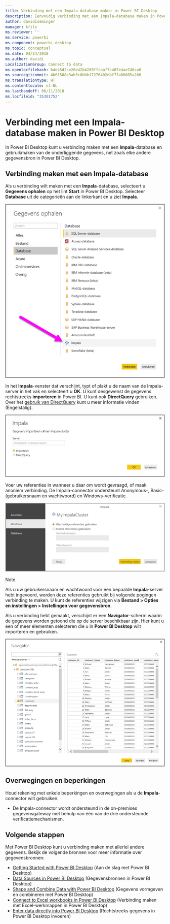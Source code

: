 ```yaml
---
title: Verbinding met een Impala-database maken in Power BI Desktop
description: Eenvoudig verbinding met een Impala-database maken in Power BI Desktop en deze gebruiken
author: davidiseminger
manager: kfile
ms.reviewer: ''
ms.service: powerbi
ms.component: powerbi-desktop
ms.topic: conceptual
ms.date: 04/24/2018
ms.author: davidi
LocalizationGroup: Connect to data
ms.openlocfilehash: b4e45d2ce20e42b4289ffcaaf7c487e4ae746ca0
ms.sourcegitcommit: 4b61588e3ab3c8bbb17276402dbf7fa00085a266
ms.translationtype: HT
ms.contentlocale: nl-NL
ms.lasthandoff: 06/11/2018
ms.locfileid: "35301752"
---
```

# <a name="connect-to-an-impala-database-in-power-bi-desktop"></a>Verbinding met een Impala-database maken in Power BI Desktop
In Power BI Desktop kunt u verbinding maken met een **Impala**-database en gebruikmaken van de onderliggende gegevens, net zoals elke andere gegevensbron in Power BI Desktop.

## <a name="connect-to-an-impala-database"></a>Verbinding maken met een Impala-database
Als u verbinding wilt maken met een **Impala**-database, selecteert u **Gegevens ophalen** op het lint **Start** in Power BI Desktop. Selecteer **Database** uit de categorieën aan de linkerkant en u ziet **Impala**.

![](media/desktop-connect-impala/connect_impala_2.png)

In het **Impala**-venster dat verschijnt, typt of plakt u de naam van de Impala-server in het vak en selecteert u **OK**. U kunt desgewenst de gegevens rechtstreeks **importeren** in Power BI. U kunt ook **DirectQuery** gebruiken. Over het [gebruik van DirectQuery](desktop-use-directquery.md) kunt u meer informatie vinden (Engelstalig).

![](media/desktop-connect-impala/connect_impala_3a.png)

Voer uw referenties in wanneer u daar om wordt gevraagd, of maak anoniem verbinding. De Impala-connector ondersteunt Anonymous-, Basic- (gebruikersnaam en wachtwoord) en Windows-verificatie.

![](media/desktop-connect-impala/connect_impala_4.png)

> [!NOTE]
> Als u uw gebruikersnaam en wachtwoord voor een bepaalde **Impala**-server hebt ingevoerd, worden deze referenties gebruikt bij volgende pogingen verbinding te maken. U kunt de referenties wijzigen via **Bestand > Opties en instellingen > Instellingen voor gegevensbron**.
> 
> 

Als u verbinding hebt gemaakt, verschijnt er een **Navigator**-scherm waarin de gegevens worden getoond die op de server beschikbaar zijn. Hier kunt u een of meer elementen selecteren die u in **Power BI Desktop** wilt importeren en gebruiken.

![](media/desktop-connect-impala/connect_impala_5.png)

## <a name="considerations-and-limitations"></a>Overwegingen en beperkingen
Houd rekening met enkele beperkingen en overwegingen als u de **Impala**-connector wilt gebruiken:

* De Impala-connector wordt ondersteund in de on-premises gegevensgateway met behulp van één van de drie ondersteunde verificatiemechanismen.

## <a name="next-steps"></a>Volgende stappen
Met Power BI Desktop kunt u verbinding maken met allerlei andere gegevens. Bekijk de volgende bronnen voor meer informatie over gegevensbronnen:

* [Getting Started with Power BI Desktop](desktop-getting-started.md) (Aan de slag met Power BI Desktop)
* [Data Sources in Power BI Desktop](desktop-data-sources.md) (Gegevensbronnen in Power BI Desktop)
* [Shape and Combine Data with Power BI Desktop](desktop-shape-and-combine-data.md) (Gegevens vormgeven en combineren met Power BI Desktop)
* [Connect to Excel workbooks in Power BI Desktop](desktop-connect-excel.md) (Verbinding maken met Excel-werkmappen in Power BI Desktop)   
* [Enter data directly into Power BI Desktop](desktop-enter-data-directly-into-desktop.md) (Rechtstreeks gegevens in Power BI Desktop invoeren)   

